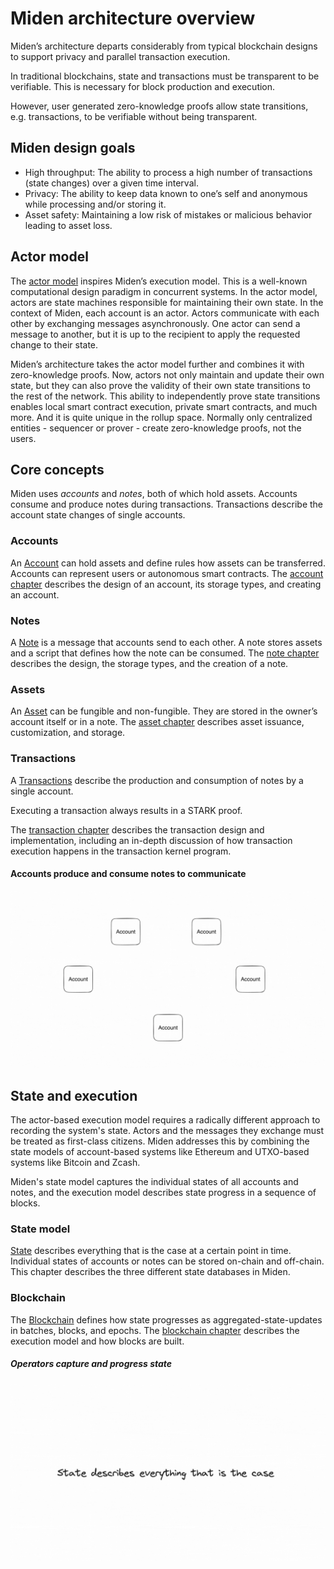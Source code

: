 # Miden architecture overview

Miden’s architecture departs considerably from typical blockchain designs to support privacy and parallel transaction execution.

In traditional blockchains, state and transactions must be transparent to be verifiable. This is necessary for block production and execution.

However, user generated zero-knowledge proofs allow state transitions, e.g. transactions, to be verifiable without being transparent.

## Miden design goals

* High throughput: The ability to process a high number of transactions (state changes) over a given time interval.
* Privacy: The ability to keep data known to one’s self and anonymous while processing and/or storing it.
* Asset safety: Maintaining a low risk of mistakes or malicious behavior leading to asset loss.

## Actor model

The [actor model](https://en.wikipedia.org/wiki/Actor_model) inspires Miden’s execution model. This is a well-known computational design paradigm in concurrent systems. In the actor model, actors are state machines responsible for maintaining their own state. In the context of Miden, each account is an actor. Actors communicate with each other by exchanging messages asynchronously. One actor can send a message to another, but it is up to the recipient to apply the requested change to their state.

Miden’s architecture takes the actor model further and combines it with zero-knowledge proofs. Now, actors not only maintain and update their own state, but they can also prove the validity of their own state transitions to the rest of the network. This ability to independently prove state transitions enables local smart contract execution, private smart contracts, and much more. And it is quite unique in the rollup space. Normally only centralized entities - sequencer or prover - create zero-knowledge proofs, not the users.

## Core concepts

Miden uses _accounts_ and _notes_, both of which hold assets. Accounts consume and produce notes during transactions. Transactions describe the account state changes of single accounts.

### Accounts

An [Account](account.md) can hold assets and define rules how assets can be transferred. Accounts can represent users or autonomous smart contracts. The [account chapter](account.md) describes the design of an account, its storage types, and creating an account.

### Notes

A [Note](note.md) is a message that accounts send to each other. A note stores assets and a script that defines how the note can be consumed. The [note chapter](note.md) describes the design, the storage types, and the creation of a note.

### Assets

An [Asset](asset.md) can be fungible and non-fungible. They are stored in the owner’s account itself or in a note. The [asset chapter](asset.md) describes asset issuance, customization, and storage.

### Transactions

A [Transactions](transaction.md) describe the production and consumption of notes by a single account. 

Executing a transaction always results in a STARK proof. 

The [transaction chapter](transaction.md) describes the transaction design and implementation, including an in-depth discussion of how transaction execution happens in the transaction kernel program.

#### Accounts produce and consume notes to communicate

![Architecture core concepts](img/miden-architecture-core-concepts.gif)

## State and execution

The actor-based execution model requires a radically different approach to recording the system's state. Actors and the messages they exchange must be treated as first-class citizens. Miden addresses this by combining the state models of account-based systems like Ethereum and UTXO-based systems like Bitcoin and Zcash.

Miden's state model captures the individual states of all accounts and notes, and the execution model describes state progress in a sequence of blocks.

### State model

[State](state.md) describes everything that is the case at a certain point in time. Individual states of accounts or notes can be stored on-chain and off-chain. This chapter describes the three different state databases in Miden.

### Blockchain

The [Blockchain](blockchain.md) defines how state progresses as aggregated-state-updates in batches, blocks, and epochs. The [blockchain chapter](blockchain.md) describes the execution model and how blocks are built.

##### Operators capture and progress state

![Architecture state process](img/miden-architecture-state-progress.gif)

